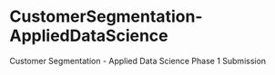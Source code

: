 # CustomerSegmentation-AppliedDataScience
Customer Segmentation - Applied Data Science Phase 1 Submission

